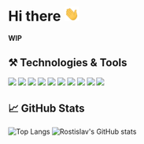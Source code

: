 # Hi there <img src="https://raw.githubusercontent.com/UgRoss/UgRoss/master/assets/wave.gif" width="30px">

**WIP**


## ⚒️ Technologies & Tools
![](https://img.shields.io/badge/Code-JavaScript-informational?style=flat&logo=javascript&logoColor=white&color=F7DF1E) ![](https://img.shields.io/badge/Code-React-informational?style=flat&logo=React&logoColor=white&color=61DAFB) ![](https://img.shields.io/badge/Code-TypeScript-informational?style=flat&logo=TypeScript&logoColor=white&color=007ACC) ![](https://img.shields.io/badge/Code-GraphQL-informational?style=flat&logo=GraphQl&logoColor=white&color=E10098) ![](https://img.shields.io/badge/Test-Jest-informational?style=flat&logo=jest&logoColor=white&color=C21325) ![](https://img.shields.io/badge/Code-SASS-informational?style=flat&logo=Sass&logoColor=white&color=CC6699) ![](https://img.shields.io/badge/Tools-Prettier-informational?style=flat&logo=Prettier&logoColor=white&color=F7B93E) ![](https://img.shields.io/badge/Editor-VSCode-informational?style=flat&logo=visual-studio-code&logoColor=white&color=007ACC) ![](https://img.shields.io/badge/Tools-Travis%20CI-informational?style=flat&logo=travis-ci&logoColor=white&color=3EAAAF) ![](https://img.shields.io/badge/Code-Gatsby-informational?style=flat&logo=Gatsby&logoColor=white&color=663399)

## 📈 GitHub Stats
![Top Langs](https://github-readme-stats.vercel.app/api/top-langs/?username=ugross&langs_count=4&theme=dracula) ![Rostislav's GitHub stats](https://github-readme-stats.vercel.app/api?username=ugross&theme=dracula)
<!--
**UgRoss/UgRoss** is a ✨ _special_ ✨ repository because its `README.md` (this file) appears on your GitHub profile.

Here are some ideas to get you started:

- 🔭 I’m currently working on ...
- 🌱 I’m currently learning ...
- 👯 I’m looking to collaborate on ...
- 🤔 I’m looking for help with ...
- 💬 Ask me about ...
- 📫 How to reach me: ...
- 😄 Pronouns: ...
- ⚡ Fun fact: ...
-->
